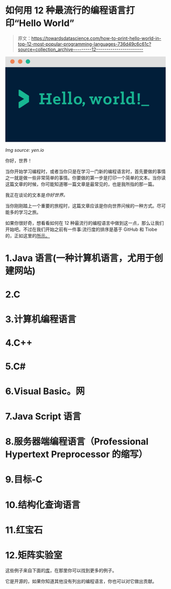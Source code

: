 # 如何用 12 种最流行的编程语言打印“Hello World”

> 原文：<https://towardsdatascience.com/how-to-print-hello-world-in-top-12-most-popular-programming-languages-736d49c6c61c?source=collection_archive---------12----------------------->

![](img/72fbc4fa8762a2a165075ab995a1ee96.png)

*Img source: yen.io*

你好，世界！

当你开始学习编程时，或者当你只是在学习一门新的编程语言时，首先要做的事情之一就是做一些非常简单的事情。你要做的第一步是打印一个简单的文本。当你读这篇文章的时候，你可能知道哪一篇文章是最常见的，也是我所指的那一篇。

我正在谈论的文本是*你好世界。*

当你刚刚踏上一个重要的旅程时，这篇文章应该是你向世界问候的一种方式。尽可能多的学习之旅。

如果你很好奇，想看看如何在 12 种最流行的编程语言中做到这一点，那么让我们开始吧。不过在我们开始之前有一件事:流行度的排序是基于 GitHub 和 Tiobe 的，正如这里的[所示。](https://stackify.com/popular-programming-languages-2018/#wpautbox_about)

# 1.Java 语言(一种计算机语言，尤用于创建网站)

# 2.C

# 3.计算机编程语言

# 4.C++

# 5.C#

# 6.Visual Basic。网

# 7.Java Script 语言

# 8.服务器端编程语言（Professional Hypertext Preprocessor 的缩写）

# 9.目标-C

# 10.结构化查询语言

# 11.红宝石

# 12.矩阵实验室

这些例子来自下面的[库](https://github.com/Omkar-Ajnadkar/Hello-World)，在那里你可以找到更多的例子。

它是开源的，如果你知道其他没有列出的编程语言，你也可以对它做出贡献。